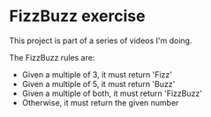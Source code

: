 # FizzBuzz exercise

This project is part of a series of videos I'm doing.

The FizzBuzz rules are:

* Given a multiple of 3, it must return 'Fizz'
* Given a multiple of 5, it must return 'Buzz'
* Given a multiple of both, it must return 'FizzBuzz'
* Otherwise, it must return the given number
